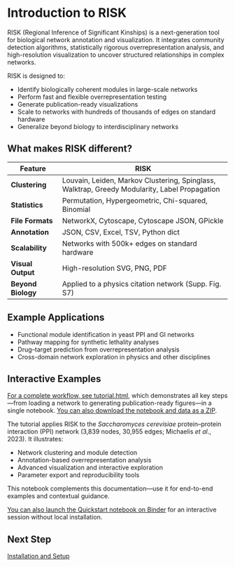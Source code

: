 # Introduction to RISK

RISK (Regional Inference of Significant Kinships) is a next-generation tool for biological network annotation and visualization. It integrates community detection algorithms, statistically rigorous overrepresentation analysis, and high-resolution visualization to uncover structured relationships in complex networks.

RISK is designed to:

- Identify biologically coherent modules in large-scale networks
- Perform fast and flexible overrepresentation testing
- Generate publication-ready visualizations
- Scale to networks with hundreds of thousands of edges on standard hardware
- Generalize beyond biology to interdisciplinary networks

## What makes RISK different?

| Feature            | RISK                                                                                          |
| ------------------ | --------------------------------------------------------------------------------------------- |
| **Clustering**     | Louvain, Leiden, Markov Clustering, Spinglass, Walktrap, Greedy Modularity, Label Propagation |
| **Statistics**     | Permutation, Hypergeometric, Chi-squared, Binomial                                            |
| **File Formats**   | NetworkX, Cytoscape, Cytoscape JSON, GPickle                                                  |
| **Annotation**     | JSON, CSV, Excel, TSV, Python dict                                                            |
| **Scalability**    | Networks with 500k+ edges on standard hardware                                                |
| **Visual Output**  | High-resolution SVG, PNG, PDF                                                                 |
| **Beyond Biology** | Applied to a physics citation network (Supp. Fig. S7)                                         |

## Example Applications

- Functional module identification in yeast PPI and GI networks
- Pathway mapping for synthetic lethality analyses
- Drug–target prediction from overrepresentation analysis
- Cross-domain network exploration in physics and other disciplines

## Interactive Examples

[For a complete workflow, see tutorial.html](tutorial.html), which demonstrates all key steps—from loading a network to generating publication-ready figures—in a single notebook. [You can also download the notebook and data as a ZIP](tutorial.zip).

The tutorial applies RISK to the _Saccharomyces cerevisiae_ protein–protein interaction (PPI) network (3,839 nodes, 30,955 edges; Michaelis _et al_., 2023). It illustrates:

- Network clustering and module detection
- Annotation-based overrepresentation analysis
- Advanced visualization and interactive exploration
- Parameter export and reproducibility tools

This notebook complements this documentation—use it for end-to-end examples and contextual guidance.

<a href="https://mybinder.org/v2/gh/riskportal/network-tutorial/HEAD?filepath=notebooks/quickstart.ipynb" target="_blank" rel="noopener">You can also launch the Quickstart notebook on Binder</a> for an interactive session without local installation.

## Next Step

[Installation and Setup](1_installation.md)
